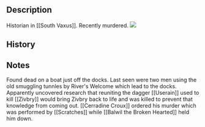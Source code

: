 ## Description
Historian in [[South Vaxus]]. Recently murdered.
![](https://s3.amazonaws.com/files.d20.io/images/317684667/1c2PsmEhCujLJGhMMe3Qsw/med.jpg?1670543092)

## History


## Notes
Found dead on a boat just off the docks. Last seen were two men using the old smuggling tunnles by River's Welcome which lead to the docks.
Apparently uncovered research that reuniting the dagger [[Userain]] used to kill [[Zivbry]] would bring Zivbry back to life and was killed to prevent that knowledge from coming out.
[[Cerradine Croux]] ordered his murder which was performed by [[Scratches]] while [[Balwil the Broken Hearted]] held him down.